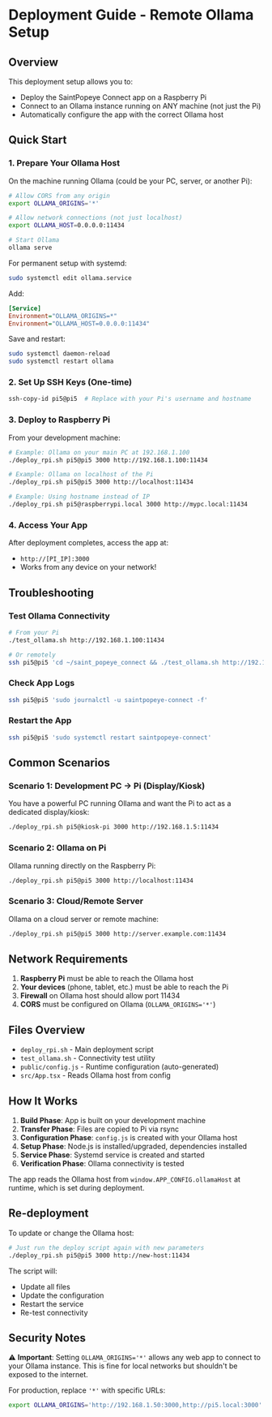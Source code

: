 # Deployment Guide - Remote Ollama Setup

## Overview
This deployment setup allows you to:
- Deploy the SaintPopeye Connect app on a Raspberry Pi
- Connect to an Ollama instance running on ANY machine (not just the Pi)
- Automatically configure the app with the correct Ollama host

## Quick Start

### 1. Prepare Your Ollama Host
On the machine running Ollama (could be your PC, server, or another Pi):

```bash
# Allow CORS from any origin
export OLLAMA_ORIGINS='*'

# Allow network connections (not just localhost)
export OLLAMA_HOST=0.0.0.0:11434

# Start Ollama
ollama serve
```

For permanent setup with systemd:
```bash
sudo systemctl edit ollama.service
```

Add:
```ini
[Service]
Environment="OLLAMA_ORIGINS=*"
Environment="OLLAMA_HOST=0.0.0.0:11434"
```

Save and restart:
```bash
sudo systemctl daemon-reload
sudo systemctl restart ollama
```

### 2. Set Up SSH Keys (One-time)
```bash
ssh-copy-id pi5@pi5  # Replace with your Pi's username and hostname
```

### 3. Deploy to Raspberry Pi
From your development machine:

```bash
# Example: Ollama on your main PC at 192.168.1.100
./deploy_rpi.sh pi5@pi5 3000 http://192.168.1.100:11434

# Example: Ollama on localhost of the Pi
./deploy_rpi.sh pi5@pi5 3000 http://localhost:11434

# Example: Using hostname instead of IP
./deploy_rpi.sh pi5@raspberrypi.local 3000 http://mypc.local:11434
```

### 4. Access Your App
After deployment completes, access the app at:
- `http://[PI_IP]:3000`
- Works from any device on your network!

## Troubleshooting

### Test Ollama Connectivity
```bash
# From your Pi
./test_ollama.sh http://192.168.1.100:11434

# Or remotely
ssh pi5@pi5 'cd ~/saint_popeye_connect && ./test_ollama.sh http://192.168.1.100:11434'
```

### Check App Logs
```bash
ssh pi5@pi5 'sudo journalctl -u saintpopeye-connect -f'
```

### Restart the App
```bash
ssh pi5@pi5 'sudo systemctl restart saintpopeye-connect'
```

## Common Scenarios

### Scenario 1: Development PC → Pi (Display/Kiosk)
You have a powerful PC running Ollama and want the Pi to act as a dedicated display/kiosk:
```bash
./deploy_rpi.sh pi5@kiosk-pi 3000 http://192.168.1.5:11434
```

### Scenario 2: Ollama on Pi
Ollama running directly on the Raspberry Pi:
```bash
./deploy_rpi.sh pi5@pi5 3000 http://localhost:11434
```

### Scenario 3: Cloud/Remote Server
Ollama on a cloud server or remote machine:
```bash
./deploy_rpi.sh pi5@pi5 3000 http://server.example.com:11434
```

## Network Requirements

1. **Raspberry Pi** must be able to reach the Ollama host
2. **Your devices** (phone, tablet, etc.) must be able to reach the Pi
3. **Firewall** on Ollama host should allow port 11434
4. **CORS** must be configured on Ollama (`OLLAMA_ORIGINS='*'`)

## Files Overview

- `deploy_rpi.sh` - Main deployment script
- `test_ollama.sh` - Connectivity test utility
- `public/config.js` - Runtime configuration (auto-generated)
- `src/App.tsx` - Reads Ollama host from config

## How It Works

1. **Build Phase**: App is built on your development machine
2. **Transfer Phase**: Files are copied to Pi via rsync
3. **Configuration Phase**: `config.js` is created with your Ollama host
4. **Setup Phase**: Node.js is installed/upgraded, dependencies installed
5. **Service Phase**: Systemd service is created and started
6. **Verification Phase**: Ollama connectivity is tested

The app reads the Ollama host from `window.APP_CONFIG.ollamaHost` at runtime, which is set during deployment.

## Re-deployment

To update or change the Ollama host:
```bash
# Just run the deploy script again with new parameters
./deploy_rpi.sh pi5@pi5 3000 http://new-host:11434
```

The script will:
- Update all files
- Update the configuration
- Restart the service
- Re-test connectivity

## Security Notes

⚠️ **Important**: Setting `OLLAMA_ORIGINS='*'` allows any web app to connect to your Ollama instance. This is fine for local networks but shouldn't be exposed to the internet.

For production, replace `'*'` with specific URLs:
```bash
export OLLAMA_ORIGINS='http://192.168.1.50:3000,http://pi5.local:3000'
```

